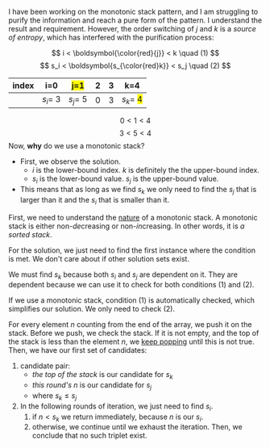 I have been working on the monotonic stack pattern, and I am struggling to purify the information and reach a pure form of the pattern. I understand the result and requirement. However, the order switching of $j$ and $k$ is a *source of entropy*, which has interfered with the purification process:

$$
i < \boldsymbol{\color{red}{j}} < k \quad (1)
$$
$$
s_i < \boldsymbol{s_{\color{red}k}} < s_j \quad (2)
$$

| index   | i=0   | <span style='background-color:yellow'>j=1</span>   | 2   | 3   | k=4   |
| --- | --- | --- | --- | --- | --- |
|     | $s_i=$ 3   | $s_j=$ 5   | 0   | 3   | $s_k=$ <span style='background-color:yellow'>4</span>   |

$$
0 < 1< 4
$$ $$
3 < 5 < 4
$$
Now, **why** do we use a monotonic stack?

- First, we observe the solution.
	- $i$ is the lower-bound index. $k$ is definitely the the upper-bound index.
	- $s_i$ is the lower-bound value. $s_j$ is the upper-bound value.
- This means that as long as we find $s_k$ we only need to find the $s_j$ that is larger than it and the $s_i$ that is smaller than it.

First, we need to understand the <u>nature</u> of a monotonic stack. A monotonic stack is either non-*de*creasing or non-*in*creasing. In other words, it is *a sorted stack*.

For the solution, we just need to find the first instance where the condition is met. We don't care about if other solution sets exist.

We must find $s_k$ because both $s_i$ and $s_j$ are dependent on it. They are dependent because we can use it to check for both conditions (1) and (2).

If we use a monotonic stack, condition (1) is automatically checked, which simplifies our solution. We only need to check (2).

For every element $n$ counting from the end of the array, we push it on the stack. Before we push, we check the stack. If it is not empty, and the top of the stack is less than the element $n$, we <u>keep popping</u> until this is not true. Then, we have our first set of candidates:

1. candidate pair:
	- *the top of the stack* is our candidate for $s_k$
	- *this round's* $n$ is our candidate for $s_j$
	- where $s_k \leq s_j$
1. In the following rounds of iteration, we just need to find $s_i$.
	1. if $n < s_k$ we return immediately, because $n$ is our $s_i$.
	2. otherwise, we continue until we exhaust the iteration. Then, we conclude that no such triplet exist.
